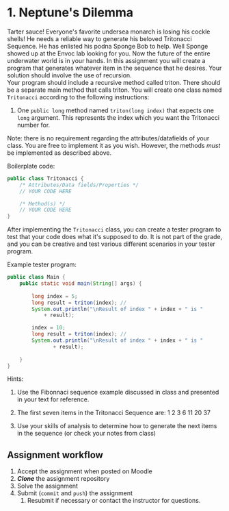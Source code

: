 # 1. Neptune's Dilemma
Tarter sauce!  Everyone's favorite undersea monarch is losing his cockle shells!  He needs a reliable way to generate his beloved Tritonacci Sequence.  He has enlisted his podna Sponge Bob to help.  Well Sponge showed up at the Envoc lab looking for you.  Now the future of the entire underwater world is in your hands.  In this assignment you will create a program that generates whatever item in the sequence that he desires.  Your solution should involve the use of recursion.  
Your program should include a recursive method called triton.  There should be a separate main method that calls triton.  You will create one class named `Tritonacci` according to the following instructions:

1. One `public long` method named `triton(long index)` that expects one `long` argument. This represents the index which you want the Tritonacci number for.  

Note: there is no requirement regarding the attributes/datafields of your class. You are free to implement it as you wish. However, the methods *must* be implemented as described above.

Boilerplate code:

```java
public class Tritonacci {
    /* Attributes/Data fields/Properties */
    // YOUR CODE HERE

    /* Method(s) */
    // YOUR CODE HERE
}
```

After implementing the `Tritonacci` class, you can create a tester program to test that your code does what it's supposed to do. It is not part of the grade, and you can be creative and test various different scenarios in your tester program.

Example tester program:

```java
public class Main {
    public static void main(String[] args) {
        
        long index = 5;
        long result = triton(index); //
        System.out.println("\nResult of index " + index + " is "
            + result);

        index = 10;
        long result = triton(index); //
        System.out.println("\nResult of index " + index + " is "
               + result);
      
    }
}
```

Hints:
1. Use the Fibonnaci sequence example discussed in class and presented in your text for reference.

2. The first seven items in the Tritonacci Sequence are:
   1 2 3 6 11 20 37 

3. Use your skills of analysis to determine how to generate the next items in the sequence (or check your notes from class)

## Assignment workflow

1. Accept the assignment when posted on Moodle
1. ***Clone*** the assignment repository
1. Solve the assignment
1. Submit (`commit` and `push`) the assignment
    1. Resubmit if necessary or contact the instructor for questions.
